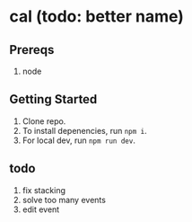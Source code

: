 # cal (todo: better name)

## Prereqs

1. node

## Getting Started

1. Clone repo.
2. To install depenencies, run `npm i`.
3. For local dev, run `npm run dev`.

## todo

1. fix stacking
2. solve too many events
3. edit event